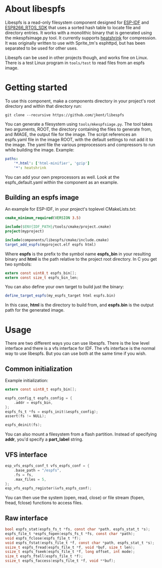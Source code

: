 # About libespfs

Libespfs is a read-only filesystem component designed for
[ESP-IDF](https://github.com/espressif/esp-idf) and
[ESP8266_RTOS_SDK](https://github.com/espressif/ESP8266_RTOS_SDK) that uses a
sorted hash table to locate file and directory entries. It works with a
monolithic binary that is generated using the mkespfsimage.py tool. It
currently supports [heatshrink](https://github.com/atomicobject/heatshrink)
for compression. It was originally written to use with Sprite_tm's esphttpd,
but has been separated to be used for other uses.

Libespfs can be used in other projects though, and works fine on Linux. There
is a test Linux program in `tools/test` to read files from an espfs image.


# Getting started

To use this component, make a components directory in your project's root
directory and within that directory run:

`git clone --recursive https://github.com/jkent/libespfs`


You can generate a filesystem using `tools/mkespfsiage.py`. The tool takes two
arguments, ROOT, the directory containing the files to generate from, and
IMAGE, the output file for the image. The script references an espfs.yaml file
in the image ROOT, with the default settings to not add it to the image. The
yaml file the various preprocessors and compressors to run while building the
image. Example:

```yaml
paths:
    '*.html': ['html-minifier', 'gzip']
    '*': heatshrink
```

You can add your own preprocessors as well. Look at the espfs_default.yaml
within the component as an example.


## Building an espfs image

An example for ESP-IDF, in your project's toplevel CMakeLists.txt:

```cmake
cmake_minimum_required(VERSION 3.5)

include($ENV{IDF_PATH}/tools/cmake/project.cmake)
project(myproject)

include(components/libespfs/cmake/include.cmake)
target_add_espfs(myproject.elf espfs html)
```

Where **espfs** is the prefix to the symbol name **espfs_bin** in your
resulting binary and **html** is the path relative to the project root
directory. In C you get two symbols:

```C
extern const uint8_t espfs_bin[];
extern const size_t espfs_bin_len;
```

You can also define your own target to build just the binary:

```cmake
define_target_espfs(my_espfs_target html espfs.bin)
```

In this case, **html** is the directory to build from, and **espfs.bin** is
the output path for the generated image.


# Usage

There are two different ways you can use libespfs. There is the low level
interface and there is a vfs interface for IDF. The vfs interface is the
normal way to use libespfs. But you can use both at the same time if you wish.


## Common initialization

Example initialization:

```C
extern const uint8_t espfs_bin[];

espfs_config_t espfs_config = {
    .addr = espfs_bin,
};
espfs_fs_t *fs = espfs_init(&espfs_config);
assert(fs != NULL);
```

```C
espfs_deinit(fs);
```

You can also mount a filesystem from a flash partition. Instead of specifying
**addr**, you'd specify a **part_label** string.


## VFS interface

```C
esp_vfs_espfs_conf_t vfs_espfs_conf = {
    .base_path = "/espfs",
    .fs = fs,
    .max_files = 5,
};
esp_vfs_espfs_register(&vfs_espfs_conf);
```

You can then use the system (open, read, close) or file stream (fopen, fread,
fclose) functions to access files.


## Raw interface

```C
bool espfs_stat(espfs_fs_t *fs, const char *path, espfs_stat_t *s);
espfs_file_t *espfs_fopen(espfs_fs_t *fs, const char *path);
void espfs_fclose(espfs_file_t *f);
void espfs_fstat(espfs_file_t *f, const char *path, espfs_stat_t *s);
ssize_t espfs_fread(espfs_file_t *f, void *buf, size_t len);
ssize_t espfs_fseek(espfs_file_t *f, long offset, int mode);
size_t espfs_ftell(espfs_file_t *f);
ssize_t espfs_faccess(espfs_file_t *f, void **buf);
```
